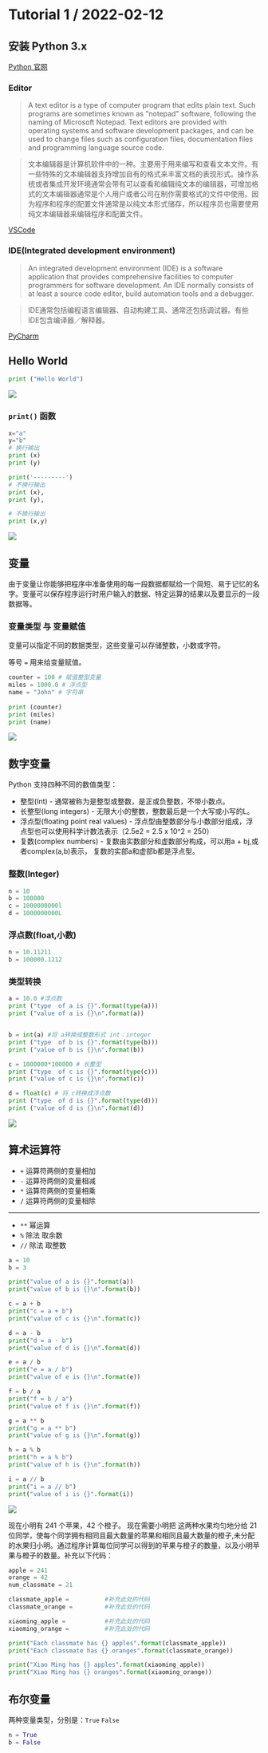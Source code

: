 # Tutorial 1 / 2022-02-12

## 安装 Python 3.x
[Python 官网](https://www.python.org/downloads/)
### Editor
> A text editor is a type of computer program that edits plain text. Such programs are sometimes known as "notepad" software, following the naming of Microsoft Notepad. Text editors are provided with operating systems and software development packages, and can be used to change files such as configuration files, documentation files and programming language source code.

>文本编辑器是计算机软件中的一种。主要用于用来编写和查看文本文件。有一些特殊的文本编辑器支持增加自有的格式来丰富文档的表现形式。操作系统或者集成开发环境通常会带有可以查看和编辑纯文本的编辑器，可增加格式的文本编辑器通常是个人用户或者公司在制作需要格式的文件中使用。因为程序和程序的配置文件通常是以纯文本形式储存，所以程序员也需要使用纯文本编辑器来编辑程序和配置文件。

[VSCode](https://code.visualstudio.com/)
### IDE(Integrated development environment)
> An integrated development environment (IDE) is a software application that provides comprehensive facilities to computer programmers for software development. An IDE normally consists of at least a source code editor, build automation tools and a debugger. 

> IDE通常包括编程语言编辑器、自动构建工具、通常还包括调试器。有些IDE包含编译器／解释器。

[PyCharm](https://www.jetbrains.com/pycharm/download/#section=mac)

## Hello World

```python
print ("Hello World")
```
![](/img/01/1.jpg)

### `print()` 函数
```python
x="a"
y="b"
# 换行输出
print (x)
print (y)

print('---------')
# 不换行输出
print (x),
print (y),

# 不换行输出
print (x,y)
```
![](/img/01/2.jpg)

## 变量
由于变量让你能够把程序中准备使用的每一段数据都赋给一个简短、易于记忆的名字。变量可以保存程序运行时用户输入的数据、特定运算的结果以及要显示的一段数据等。
### 变量类型 与 变量赋值
变量可以指定不同的数据类型，这些变量可以存储整数，小数或字符。

等号 `=` 用来给变量赋值。

```python
counter = 100 # 赋值整型变量
miles = 1000.0 # 浮点型
name = "John" # 字符串
 
print (counter)
print (miles)
print (name)
```
![](/img/01/3.jpg)

## 数字变量
Python 支持四种不同的数值类型：

- 整型(Int) - 通常被称为是整型或整数，是正或负整数，不带小数点。
- 长整型(long integers) - 无限大小的整数，整数最后是一个大写或小写的L。
- 浮点型(floating point real values) - 浮点型由整数部分与小数部分组成，浮点型也可以使用科学计数法表示（2.5e2 = 2.5 x 10^2 = 250）
- 复数(complex numbers) - 复数由实数部分和虚数部分构成，可以用a + bj,或者complex(a,b)表示， 复数的实部a和虚部b都是浮点型。
### 整数(Integer)
```python
n = 10
b = 100000
c = 1000000000l
d = 1000000000L
```

### 浮点数(float,小数)
```python
n = 10.11211
b = 100000.1212
```
### 类型转换
```python
a = 10.0 #浮点数
print ("type  of a is {}".format(type(a)))
print ("value of a is {}\n".format(a))


b = int(a) #将 a转换成整数形式 int：integer
print ("type  of b is {}".format(type(b)))
print ("value of b is {}\n".format(b))

c = 1000000*100000 # 长整型
print ("type  of c is {}".format(type(c)))
print ("value of c is {}\n".format(c))

d = float(c) # 将 c转换成浮点数
print ("type  of d is {}".format(type(d)))
print ("value of d is {}\n".format(d))
```
![](/img/01/4.jpg)

## 算术运算符
- `+` 运算符两侧的变量相加
- `-` 运算符两侧的变量相减
- `*` 运算符两侧的变量相乘
- `/` 运算符两侧的变量相除
---
- `**` 幂运算
- `%` 除法 取余数
- `//` 除法 取整数
```python
a = 10
b = 3

print("value of a is {}".format(a))
print("value of b is {}\n".format(b))

c = a + b
print("c = a + b")
print("value of c is {}\n".format(c))

d = a - b
print("d = a - b")
print("value of d is {}\n".format(d))

e = a / b
print("e = a / b")
print("value of e is {}\n".format(e))

f = b / a
print("f = b / a")
print("value of f is {}\n".format(f))

g = a ** b
print("g = a ** b")
print("value of g is {}\n".format(g))

h = a % b
print("h = a % b")
print("value of h is {}\n".format(h))

i = a // b
print("i = a // b")
print("value of i is {}".format(i))
```
![](/img/01/5.jpg)

现在小明有 241 个苹果，42 个橙子。 现在需要小明把 这两种水果均匀地分给 21 位同学，使每个同学拥有相同且最大数量的苹果和相同且最大数量的橙子,未分配的水果归小明。通过程序计算每位同学可以得到的苹果与橙子的数量，以及小明苹果与橙子的数量。补充以下代码：

```python
apple = 241
orange = 42
num_classmate = 21

classmate_apple =          #补充此处的代码
classmate_orange =         #补充此处的代码

xiaoming_apple =           #补充此处的代码
xiaoming_orange =          #补充此处的代码

print("Each classmate has {} apples".format(classmate_apple))
print("Each classmate has {} oranges".format(classmate_orange))

print("Xiao Ming has {} apples".format(xiaoming_apple))
print("Xiao Ming has {} oranges".format(xiaoming_orange))

```

## 布尔变量
两种变量类型，分别是：`True` `False`
```python
n = True
b = False
```
